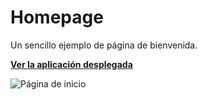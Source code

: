 # Homepage

Un sencillo ejemplo de página de bienvenida.

**[Ver la aplicación desplegada](https://joaquinrmi.github.io/homepage/)**

![Página de inicio](https://user-images.githubusercontent.com/28006144/142708105-b2600dd5-c66f-4a68-a8a1-42a7e5c2cb9a.png)
